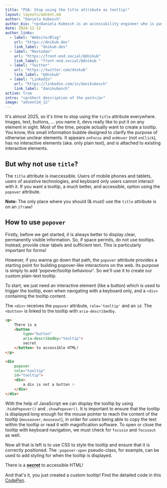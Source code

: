 ```yaml
---
title: "PSA: Stop using the title attribute as tooltip!"
layout: layouts/advent.md
author: "Daniela Kubesch"
author_bio: "<p>Daniela Kubesch is an accessibility engineer who is passionate about user experience and inclusive design. She strongly believes in equality and inclusion and is committed to making digital services accessible. Daniela is also a co-creator of <a href='https://a11yphant.com'>a11yphant.com</a>, a platform that teaches the basics of web accessibility.</p>"
date: 2024-12-12
author_links:
  - label: "Website/Blog"
    url: "https://dnikub.dev"
    link_label: "dnikub.dev"
  - label: "Mastodon"
    url: "https://front-end.social/@dnikub"
    link_label: "front-end.social/@dnikub "
  - label: "Twitter"
    url: "https://twitter.com/dnikub"
    link_label: "@dnikub"
  - label: "LinkedIn"
    url: "https://linkedin.com/in/danikubesch"
    link_label: "danikubesch"
active: true
intro: "<p>Short description of the post</p>"
image: "advent24_12"
---
```

<!-- MM: Great post, thank you! After reading your post I had a couple of questions:

1. Does the popover attribute provide any implict semantics?
2. Is JavaScript a requirement for using popovers?
3. Why does the tooltip only show on hover and focus and not click?
4. Is it a good idea to show content automatically on focus?
5. Is the popover element accessible via the virtual cursor in a screen reader?
6. Is there feature detection? I'm running on Safari 16.5 and there it doesn't work.

If would be great if you could answer those in your post.

 -->

It's almost 2025, so it's time to stop using the `title` attribute everywhere. Images, text, buttons, ... you name it, devs really like to put it on any element in sight. Most of the time, people actually want to create a tooltip. You know, this small information bubble designed to clarify the purpose of otherwise unclear elements. It appears `onFocus` and `onHover` (not `onClick`), has no interactive elements (aka. only plain text), and is attached to existing interactive elements.

## But why not use `title`?

The `title` attribute is inaccessible. Users of mobile phones and tablets, users of assistive technologies, and keyboard only users cannot interact with it.
If you want a tooltip, a much better, and accessible, option using the `popover` attribute.

**Note:** The only place where you should (& must) use the `title` attribute is on an `iframe`!

<!-- 
  MM: Maybe link to Steve Faulkner post or another resource?
  https://html5accessibility.com/stuff/2021/08/26/named-and-framed/
 -->

## How to use `popover`

Firstly, before we get started, it is always better to display clear, permanently visible information. So, if space permits, do not use tooltips. Instead, provide clear labels and sufficient text. This is particularly important for forms!

However, if you wanna go down that path, the `popover` attribute provides a starting point for building popover-like interactions on the web. Its purpose is simply to add 'popover/tooltip behaviour'. So we'll use it to create our custom plain-text tooltip.

To start, we just need an interactive element (like a button) which is used to trigger the tooltip, even when navigating with a keyboard only, and a `<div>` containing the tooltip content.

The `<div>` receives the `popover` attribute, `role='tooltip'` and an `id`. The `<button>` is linked to the tooltip with `aria-describedby`.

```html
<p>
    There is a
    <button
        type="button"
        aria-describedby="tooltip">
        secret
    </button> to accessible HTML!
</p>

<div
    popover
    role="tooltip"
    id="tooltip">
    <div>
        a div is not a button ✨
    </div>
</div>
```

With the help of JavaScript we can display the tooltip by using `.hidePopover()` and `.showPopover()`. It is important to ensure that the tooltip is displayed long enough for the mouse pointer to reach the content of the tooltip (`mouseover`, `mouseout`), in order for users being able to copy the text within the tooltip or read it with magnification software. To open or close the tooltip with keyboard navigation, we must check for `focusin` and `focusout` as well.

<!-- SS: I know you have attached a codepen, but can the JavaScript code also be added as part of the article, to explain the things you mean by the above paragraph? -->

Now all that is left is to use CSS to style the tooltip and ensure that it is correctly positioned. The `:popover-open` pseudo-class, for example, can be used to add styling for when the tooltip is displayed.

<style>
  html {
    --anchor-name: --tooltip
}
.popoverbutton {
  font-size: 20px;
  font-family: sans-serif;
  font-weight: 600;
}
.popoverbutton {
  all: unset;
  padding: 0;
  margin: 0;
  background: none;
  border: none;
  border-bottom: 1px dashed #000;
  anchor-name: var(--anchor-name);
  font-weight: bold;
}
.popoverbutton:hover {
  background: transparent;
}
[popover] {
  overflow: visible;
  padding: 0;
  margin: 0;
  border: none;
  background: none;
  position-anchor: var(--anchor-name);
  position-area: var(--popover-inset-area, block-start);
  opacity: 0;
}
[popover]:popover-open {
    opacity: 1;
}
.tooltip-content {
  position: relative;
  text-align: center;
  line-height: 1.2;
  max-inline-size: max-content;
  background-color: #0a0a0a;
  color: #f2f2f2;
  border: 2px solid #f2f2f2;
  border-radius: 0.4rem;
  padding: 0.5rem 0.75rem;
  font-size: 16px;
  font-weight: 400;
  margin-bottom: 0.25rem;
}
.tooltip-content:after {
  font-size: 20px;
  content: "";
  position: absolute;
  bottom: -25%;
  left: 45%;
  transform: rotate(180deg);
  clip-path: polygon(50% 0%, 0% 100%, 100% 100%);
  width: 1.25rem;
  height: 0.75rem;
  background-color: #0a0a0a;
}
</style>

<p>
  There is a
  <!-- interactive element triggering the tooltip -->
  <button
    type="button"
    aria-describedby="tooltip"
    class="popoverbutton">
      secret
  </button> to accessible HTML!
</p>

<!-- The custom tooltip -->
<div
     popover
     role="tooltip"
     id="tooltip">
  <div class="tooltip-content">
    a div is not a button ✨
  </div>
</div>

<script>
  const tooltip = document.querySelector('[popover]');
const tooltipTrigger = document.querySelector('button');
const openTooltip = () => {
  tooltip.showPopover()
};
const closeTooltip = () => {
  tooltip.hidePopover()
};
tooltipTrigger.addEventListener('mouseover', openTooltip);
tooltip.addEventListener('mouseover', openTooltip);
tooltipTrigger.addEventListener('mouseout', closeTooltip);
tooltip.addEventListener('mouseout', closeTooltip);
tooltipTrigger.addEventListener('focusin', openTooltip);
tooltipTrigger.addEventListener('focusout', closeTooltip);
</script>

And that's it, you just created a custom tooltip!
Find the detailed code in this [CodePen](https://codepen.io/dnikub/pen/PwYqwJE).
